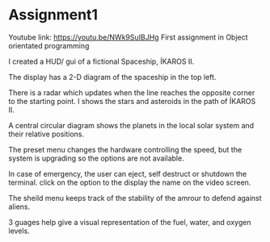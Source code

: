 # Assignment1
Youtube link: https://youtu.be/NWk9SuIBJHg
First assignment in Object orientated programming

I created a HUD/ gui of a fictional Spaceship,  ÍKAROS II.

The display has a 2-D diagram of the spaceship in the top left.

There is a radar which updates when the line reaches the opposite corner to the starting point. I shows the stars and asteroids in the path of ÍKAROS II.

A central circular diagram shows the planets in the local solar system and their relative positions.

The preset menu changes the hardware controlling the speed, but the system is upgrading so the options are not available.

In case of emergency, the user can eject, self destruct or shutdown the terminal. click on the option to the display the name on the video screen.

The sheild menu keeps track of the stability of the amrour to defend against aliens.

3 guages help give a visual representation of the fuel, water, and oxygen levels.

